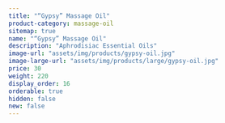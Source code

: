```yaml
---
title: "“Gypsy” Massage Oil"
product-category: massage-oil
sitemap: true
name: "“Gypsy” Massage Oil"
description: "Aphrodisiac Essential Oils"
image-url: "assets/img/products/gypsy-oil.jpg"
image-large-url: "assets/img/products/large/gypsy-oil.jpg"
price: 30
weight: 220
display_order: 16
orderable: true
hidden: false
new: false
---
```

